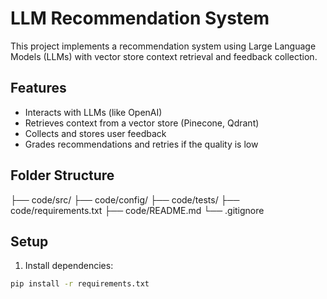 # LLM Recommendation System

This project implements a recommendation system using Large Language Models (LLMs) with vector store context retrieval and feedback collection.

## Features
- Interacts with LLMs (like OpenAI)
- Retrieves context from a vector store (Pinecone, Qdrant)
- Collects and stores user feedback
- Grades recommendations and retries if the quality is low

## Folder Structure
├── code/src/ ├── code/config/ ├── code/tests/ ├── code/requirements.txt ├── code/README.md └── .gitignore


## Setup

1. Install dependencies:

```bash
pip install -r requirements.txt
